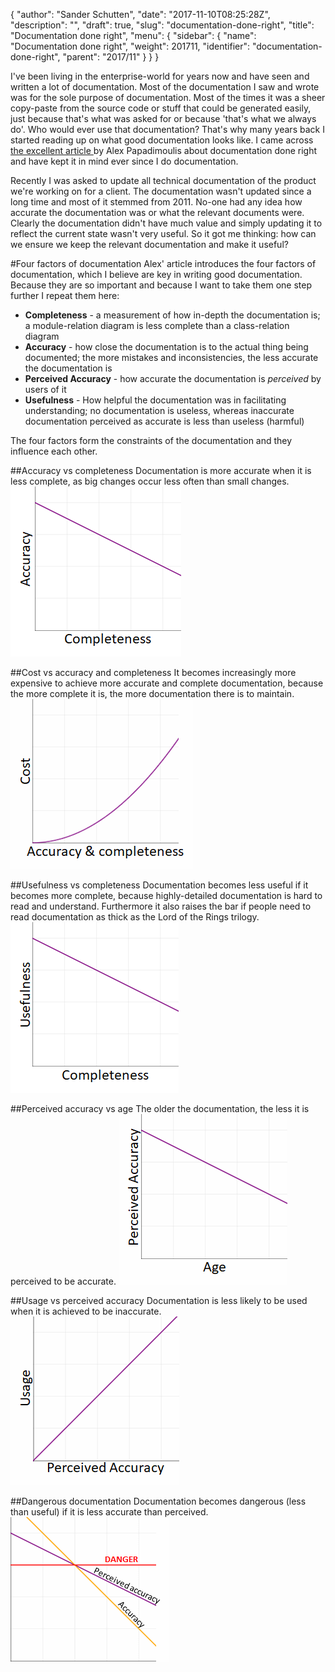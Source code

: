 {
  "author": "Sander Schutten",
  "date": "2017-11-10T08:25:28Z",
  "description": "",
  "draft": true,
  "slug": "documentation-done-right",
  "title": "Documentation done right",
  "menu": {
    "sidebar": {
      "name": "Documentation done right",
      "weight": 201711,
      "identifier": "documentation-done-right",
      "parent": "2017/11"
    }
  }
}


I've been living in the enterprise-world for years now and have seen and written a lot of documentation. Most of the documentation I saw and wrote was for the sole purpose of documentation. Most of the times it was a sheer copy-paste from the source code or stuff that could be generated easily, just because that's what was asked for or because 'that's what we always do'. Who would ever use that documentation? That's why many years back I started reading up on what good documentation looks like. I came across [the excellent article ](http://thedailywtf.com/articles/Documentation-Done-Right) by Alex Papadimoulis about documentation done right and have kept it in mind ever since I do documentation.

Recently I was asked to update all technical documentation of the product we're working on for a client. The documentation wasn't updated since a long time and most of it stemmed from 2011. No-one had any idea how accurate the documentation was or what the relevant documents were. Clearly the documentation didn't have much value and simply updating it to reflect the current state wasn't very useful. So it got me thinking: how can we ensure we keep the relevant documentation and make it useful?

#Four factors of documentation
Alex' article introduces the four factors of documentation, which I believe are key in writing good documentation. Because they are so important and because I want to take them one step further I repeat them here:

* **Completeness** - a measurement of how in-depth the documentation is; a module-relation diagram is less complete than a class-relation diagram
* **Accuracy** - how close the documentation is to the actual thing being documented; the more mistakes and inconsistencies, the less accurate the documentation is
* **Perceived Accuracy** - how accurate the documentation is *perceived* by users of it
* **Usefulness** - How helpful the documentation was in facilitating understanding; no documentation is useless, whereas inaccurate documentation perceived as accurate is less than useless (harmful)

The four factors form the constraints of the documentation and they influence each other.

##Accuracy vs completeness
Documentation is more accurate when it is less complete, as big changes occur less often than small changes.
![Accuracy vs completeness](images/accuracy_completeness.png)

##Cost vs accuracy and completeness
It becomes increasingly more expensive to achieve more accurate and complete documentation, because the more complete it is, the more documentation there is to maintain.
![Cost vs accuracy and completeness](images/cost_accuracy_completeness.png)

##Usefulness vs completeness
Documentation becomes less useful if it becomes more complete, because highly-detailed documentation is hard to read and understand. Furthermore it also raises the bar if people need to read documentation as thick as the Lord of the Rings trilogy.
![Usefulness vs completeness](images/usefulness_completeness.png)

##Perceived accuracy vs age
The older the documentation, the less it is perceived to be accurate.
![Perceived accuracy vs age](images/perceived_accuracy_vs_age.png)

##Usage vs perceived accuracy
Documentation is less likely to be used when it is achieved to be inaccurate.
![](images/usage_vs_perceived_accuracy.png)

##Dangerous documentation
Documentation becomes dangerous (less than useful) if it is less accurate than perceived.
![](images/accuracy_less_than_perceived.png)


